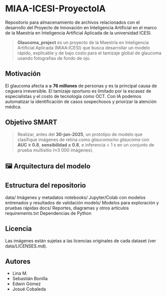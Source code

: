 # MIAA-ICESI-ProyectoIA
Repositorio para almacenamiento de archivos relacionados con el desarrollo del Proyecto de Innovación en Inteligencia Artificial en el marco de la Maestría en Inteligencia Artificial Aplicada de la universidad ICESI.

> **Glaucoma_project** es un proyecto de la Maestría en Inteligencia Artificial Aplicada (MIAA‑ICESI) que busca desarrollar un modelo rápido, explicable y de bajo costo para el tamizaje global de glaucoma usando fotografías de fondo de ojo.

## Motivación
El glaucoma afecta a **≥ 76 millones** de personas y es la principal causa de ceguera irreversible. El tamizaje oportuno es limitado por la escasez de especialistas y el costo de tecnología como OCT. Con IA podemos automatizar la identificación de casos sospechosos y priorizar la atención médica.

## Objetivo SMART
> Realizar, antes del **30‑jun‑2025**, un prototipo de modelo que clasifique imágenes de retina como *glaucoma/no glaucoma* con **AUC ≥ 0.8**, **sensibilidad ≥ 0.8**, e inferencia < 1 s en un conjunto de prueba multisitio (≈3 000 imágenes).

## 🖼️ Arquitectura del modelo

## Estructura del repositorio
data/	Imágenes y metadatos
notebooks/	Jupyter/Colab con modelos entrenados y resultados de validación
models/	Modelos para exploración y pruebas rápidas 
docs/	Reportes, diagramas y otros artículos
requirements.txt	Dependencias de Python

## Licencia
Las imágenes están sujetas a las licencias originales de cada dataset (ver data/LICENSES.md).

## Autores
- Lina M.
- Sebastián Bonilla
- Edwin Gómez
- Josué Cobaleda

